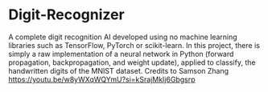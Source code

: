 # Digit-Recognizer
A complete digit recognition AI developed using no machine learning libraries such as TensorFlow, PyTorch or scikit-learn. In this project, there is simply a raw implementation of a neural network in Python (forward propagation, backpropagation, and weight update), applied to classify, the handwritten digits of the MNIST dataset.
Credits to Samson Zhang https://youtu.be/w8yWXqWQYmU?si=kSrajMkIj6Gbgsrp

